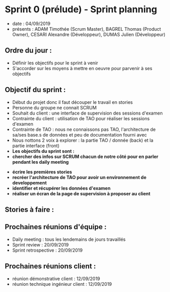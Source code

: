 # Sprint 0 (prélude) - Sprint planning 

+ date : 04/09/2019 
+ présents : ADAM Timothée (Scrum Master), BAGREL Thomas (Product Owner), CESARI Alexandre (Développeur), DUMAS Julien (Développeur)


## Ordre du jour : 
+ Définir les objectifs pour le sprint à venir
+ S'accorder sur les moyens à mettre en oeuvre pour parvenir à ses objectifs

## Objectif du sprint :
+ Début du projet donc il faut découper le travail en stories
+ Personne du groupe ne connait SCRUM
+ Souhait du client : une interface de supervision des sessions d'examen
+ Contrainte du client : utilisation de TAO pour réaliser les sessions d'examen
+ Contrainte de TAO : nous ne connaissons pas TAO, l'architecture de sa/ses base.s de données et peu de documentation fourni avec
+ Nous nottons 2 voix à explorer : la partie TAO / donnée (back) et la partie interface (front)
+ **Les objectifs du sprint sont :**
+  **chercher des infos sur SCRUM chacun de notre côté pour en parler pendant les daily meeting**
* **écrire les premières stories**
* **recréer l'architecture de TAO pour avoir un environnement de developpement**
* **identifier et récupérer les données d'examen**
* **réaliser un écran de la page de supervision à proposer au client**


## Stories à faire :

## Prochaines réunions d'équipe :

+ Daily meeting : tous les lendemains de jours travaillés
+ Sprint review : 20/09/2019
+ Sprint retrospective : 20/09/2019

## Prochaines réunions client : 

+ réunion démonstrative client : 12/09/2019
+ réunion technique ingénieur client : 12/09/2019